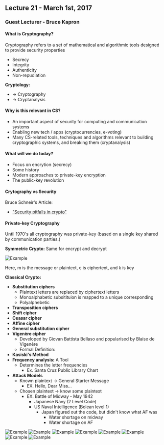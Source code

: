 ## Lecture 21 - March 1st, 2017

### Guest Lecturer - Bruce Kapron

#### What is Cryptography?

Cryptography refers to a set of mathematical and algorithmic tools designed to provide security properties

* Secrecy
* Integrity
* Authenticity
* Non-repudiation

**Cryptology:**

* -> Cryptography
* -> Cryptanalysis
    
#### Why is this relevant in CS?

* An important aspect of security for computing and communication systems
* Enabling new tech / apps (cryptocurrencies, e-voting)
* Many CS-related tools, techniques and algorithms relevant to building cryptographic systems, and breaking them (cryptanalysis)

#### What will we do today?

* Focus on encrytion (secrecy)
* Some history
* Modern approaches to private-key encryption 
* The public-key revolution

#### Crytography vs Security

Bruce Schneir's Article:

* ["Security pitfalls in crypto"](http://www.counterpane.com/pitfalls.html)

#### Private-key Cryptography

Until 1970's all cryptography was private-key (based on a single key shared by communication parties.)

**Symmetric Crypto:** Same for encrypt and decrypt

![Example](../References/Guest6-1.jpg)

Here, m is the message or plaintect, c is ciphertext, and k is key

**Classical Crypto:**

* **Substitution ciphers**
    * Plaintext letters are replaced by ciphertext letters
    * Monoalphabetic subsitituion is mapped to a unique corresponding
    * Polyalphebetic 
* **Transposition ciphers**
* **Shift cipher**
* **Ceasar cipher**
* **Affine cipher**
* **General substitution cipher**
* **Vigenère cipher**
    * Developed by Giovan Battista Bellaso and popularised by Blaise de Vigenère 
    * Formal Definition:
* **Kasiski's Method**
* **Frequency analysis:** A Tool
    * Determines the letter frequencies 
        * Ex. Santa Cruz Public Library Chart
* **Attack Models**
    * Known plaintext -> General Starter Message
        * EX. Hello, Dear Miss...
    * Chosen plaintext -> know some plaintext 
        * EX. Battle of Midway - May 1942
            * Japanese Navy (2 Level Code)
            * US Naval Intelligence (Bolean level 1)
                * Japan figured out the code, but didn't know what AF was
                    * Water shortage on midway
                    * Water shortage on AF
                    
![Example](../References/Guest6-2.jpg)
![Example](../References/Guest6-3.jpg)
![Example](../References/Guest6-4.jpg)
![Example](../References/Guest6-5.jpg)
![Example](../References/Guest6-6.jpg)
![Example](../References/Guest6-7.jpg)
![Example](../References/Guest6-8.jpg)
![Example](../References/Guest6-9.jpg)